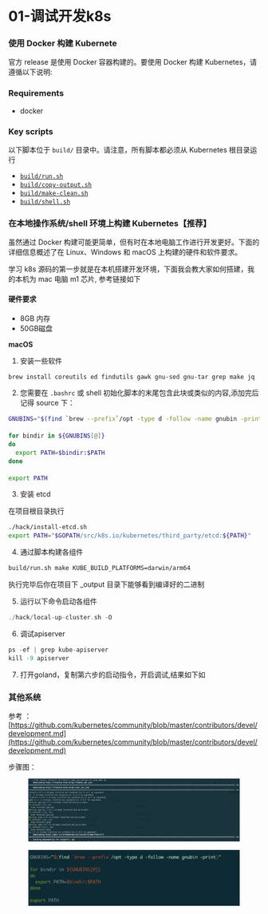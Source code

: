 # 01-调试开发k8s

### 使用 Docker 构建 Kubernete

官方 release 是使用 Docker 容器构建的。要使用 Docker 构建 Kubernetes，请遵循以下说明:

### Requirements

* docker

### Key scripts

以下脚本位于 `build/` 目录中。请注意，所有脚本都必须从 Kubernetes 根目录运行

* [`build/run.sh`](https://github.com/kubernetes/kubernetes/blob/a3a49887ee73fa1108adac97a797dec02ccb00d4/build/run.sh)
* [`build/copy-output.sh`](https://github.com/kubernetes/kubernetes/blob/a3a49887ee73fa1108adac97a797dec02ccb00d4/build/copy-output.sh)
* [`build/make-clean.sh`](https://github.com/kubernetes/kubernetes/blob/a3a49887ee73fa1108adac97a797dec02ccb00d4/build/make-clean.sh)
* [`build/shell.sh`](https://github.com/kubernetes/kubernetes/blob/a3a49887ee73fa1108adac97a797dec02ccb00d4/build/shell.sh)

### 在本地操作系统/shell 环境上构建 Kubernetes【推荐】

虽然通过 Docker 构建可能更简单，但有时在本地电脑工作进行开发更好。下面的详细信息概述了在 Linux、Windows 和 macOS 上构建的硬件和软件要求。

学习 k8s 源码的第一步就是在本机搭建开发环境，下面我会教大家如何搭建，我的本机为 mac 电脑 m1 芯片, 参考链接如下

#### 硬件要求

* 8GB 内存
* 50GB磁盘

**macOS**

1. 安装一些软件

```bash
brew install coreutils ed findutils gawk gnu-sed gnu-tar grep make jq
```

2. 您需要在 `.bashrc` 或 shell 初始化脚本的末尾包含此块或类似的内容,添加完后记得 source 下：

```bash
GNUBINS="$(find `brew --prefix`/opt -type d -follow -name gnubin -print)"

for bindir in ${GNUBINS[@]}
do
  export PATH=$bindir:$PATH
done

export PATH
```

3. 安装 etcd

在项目根目录执行&#x20;

```bash
./hack/install-etcd.sh
export PATH="$GOPATH/src/k8s.io/kubernetes/third_party/etcd:${PATH}"
```

4. 通过脚本构建各组件

```bash
build/run.sh make KUBE_BUILD_PLATFORMS=darwin/arm64
```

执行完毕后你在项目下 \_output 目录下能够看到编译好的二进制

5. 运行以下命令启动各组件

```go
./hack/local-up-cluster.sh -O
```

6. 调试apiserver

```go
ps -ef | grep kube-apiserver
kill -9 apiserver
```

7. 打开goland，复制第六步的启动指令，开启调试,结果如下如

### 其他系统

参考 ： [https://github.com/kubernetes/community/blob/master/contributors/devel/development.md](https://github.com/kubernetes/community/blob/master/contributors/devel/development.md)



步骤图：

<figure><img src="../.gitbook/assets/截屏2024-06-18 16.50.40.png" alt=""><figcaption></figcaption></figure>

<figure><img src="../.gitbook/assets/截屏2024-06-18 16.55.07.png" alt=""><figcaption></figcaption></figure>
